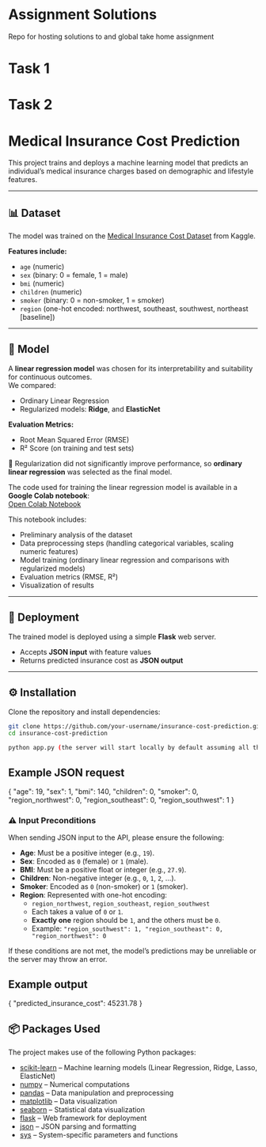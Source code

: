 # Assignment Solutions
Repo for hosting solutions to and global take home assignment 

# Task 1

# Task 2

# Medical Insurance Cost Prediction  

This project trains and deploys a machine learning model that predicts an individual’s medical insurance charges based on demographic and lifestyle features.  

---

## 📊 Dataset  
The model was trained on the [Medical Insurance Cost Dataset](https://www.kaggle.com/datasets/mosapabdelghany/medical-insurance-cost-dataset) from Kaggle.  

**Features include:**  
- `age` (numeric)  
- `sex` (binary: 0 = female, 1 = male)  
- `bmi` (numeric)  
- `children` (numeric)  
- `smoker` (binary: 0 = non-smoker, 1 = smoker)  
- `region` (one-hot encoded: northwest, southeast, southwest, northeast [baseline])  

---

## 🤖 Model  
A **linear regression model** was chosen for its interpretability and suitability for continuous outcomes.  
We compared:  
- Ordinary Linear Regression  
- Regularized models: **Ridge**, and **ElasticNet**  

**Evaluation Metrics:**  
- Root Mean Squared Error (RMSE)  
- R² Score (on training and test sets)  

📌 Regularization did not significantly improve performance, so **ordinary linear regression** was selected as the final model.  

The code used for training the linear regression model is available in a **Google Colab notebook**:  
[Open Colab Notebook](https://colab.research.google.com/drive/1z4wuowh5jqf758zdt85syZEAoCn0hJdm#scrollTo=bn2DRnsoPTw4)

This notebook includes:  
- Preliminary analysis of the dataset
- Data preprocessing steps (handling categorical variables, scaling numeric features)  
- Model training (ordinary linear regression and comparisons with regularized models)  
- Evaluation metrics (RMSE, R²)  
- Visualization of results 
---

## 🚀 Deployment  
The trained model is deployed using a simple **Flask** web server.  

- Accepts **JSON input** with feature values  
- Returns predicted insurance cost as **JSON output**  

---

## ⚙️ Installation  

Clone the repository and install dependencies:  

```bash
git clone https://github.com/your-username/insurance-cost-prediction.git
cd insurance-cost-prediction

python app.py (the server will start locally by default assuming all the necessary packages are installed)
```

## Example JSON request
{
  "age": 19,
  "sex": 1,
  "bmi": 140,
  "children": 0,
  "smoker": 0,
  "region_northwest": 0,
  "region_southeast": 0,
  "region_southwest": 1
}

### ⚠️ Input Preconditions  

When sending JSON input to the API, please ensure the following:  

- **Age**: Must be a positive integer (e.g., `19`).  
- **Sex**: Encoded as `0` (female) or `1` (male).  
- **BMI**: Must be a positive float or integer (e.g., `27.9`).  
- **Children**: Non-negative integer (e.g., `0`, `1`, `2`, …).  
- **Smoker**: Encoded as `0` (non-smoker) or `1` (smoker).  
- **Region**: Represented with one-hot encoding:  
  - `region_northwest`, `region_southeast`, `region_southwest`  
  - Each takes a value of `0` or `1`.  
  - **Exactly one** region should be `1`, and the others must be `0`.  
  - Example: `"region_southwest": 1, "region_southeast": 0, "region_northwest": 0`  

If these conditions are not met, the model’s predictions may be unreliable or the server may throw an error.  

## Example output
{
  "predicted_insurance_cost": 45231.78
}

## 📦 Packages Used  

The project makes use of the following Python packages:  

- [scikit-learn](https://scikit-learn.org/stable/) – Machine learning models (Linear Regression, Ridge, Lasso, ElasticNet)  
- [numpy](https://numpy.org/) – Numerical computations  
- [pandas](https://pandas.pydata.org/) – Data manipulation and preprocessing  
- [matplotlib](https://matplotlib.org/) – Data visualization  
- [seaborn](https://seaborn.pydata.org/) – Statistical data visualization  
- [flask](https://flask.palletsprojects.com/) – Web framework for deployment  
- [json](https://docs.python.org/3/library/json.html) – JSON parsing and formatting  
- [sys](https://docs.python.org/3/library/sys.html) – System-specific parameters and functions 
